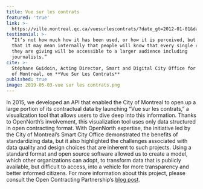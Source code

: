 ```yaml
---
title: Vue sur les contrats
featured: 'true'
link: >-
  https://ville.montreal.qc.ca/vuesurlescontrats/?date_gt=2012-01-01&date_lt=2017-09-30&value_gt=0&value_lt=1000000000&type=contract&offset=0&limit=20&order_by=value&order_dir=desc&procuring_entity=comite-executif%3Bconseil-dagglomeration%3Bconseil-municipal%3Bfonctionnaires&activity=Arrondissements%3BCommunications+et+relations+publiques%3BD%C3%A9veloppement+%C3%A9conomique%3BEnvironnement%3BFoncier%3BGestion+de+l%27information%3BImmeubles+et+terrains%3BInfrastructures%3BJuridique%3BOrganisation+et+administration%3BRessources+financi%C3%A8res%3BRessources+humaines%3BRessources+mat%C3%A9rielles+et+services%3BS%C3%A9curit%C3%A9+publique%3BSports%2C+loisirs%2C+culture+et+d%C3%A9veloppement+social%3BTransport%3BUrbanisme+et+habitation%3BAutres
testimonial: >-
  “It’s not how much how it has been used, or how it is perceived, but the fact
  that it may mean internally that people will know that every single contract
  they are giving will be accessible to a larger audience including
  journalists.”
cite: >-
  Stéphane Guidoin, Acting Director, Smart and Digital City Office for the City
  of Montreal, on **Vue Sur Les Contrats**
published: true
image: 2019-05-03-vue sur les contrats.png
---
```

In 2015, we developed an API that enabled the City of Montreal to open up a large portion of its contractual data by launching “Vue sur les contrats,” a visualization tool that allows users to dive deep into this information. Thanks to OpenNorth’s involvement, this visualization tool uses only data structured in open contracting format. With OpenNorth expertise, the initiative led by the City of Montreal’s Smart City Office demonstrated the benefits of standardizing data, but it also highlighted the challenges associated with data quality and design choices that are inherent to such projects. Using a standard format and open source software allowed us to create a model, which other organizations can adopt, to transform data that is publicly available, but difficult to access, into a vehicle for more transparency and better informed citizens. For more information about this project, please consult the Open Contracting Partnership’s [blog post](https://www.open-contracting.org/2016/06/27/montreal-greater-transparency-city-contracts-open-data-visualization/ "Open Contracting Partnership’s blog post").
